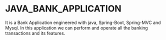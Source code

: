 # JAVA_BANK_APPLICATION
It is a Bank Application engineered with java, Spring-Boot, Spring-MVC and Mysql. In this application we can perform and operate all the banking transactions and its features.
